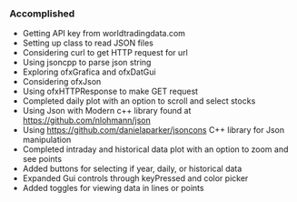### Accomplished
* Getting API key from worldtradingdata.com 
* Setting up class to read JSON files
* Considering curl to get HTTP request for url
* Using jsoncpp to parse json string
* Exploring ofxGrafica and ofxDatGui
* Considering ofxJson
* Using ofxHTTPResponse to make GET request 
* Completed daily plot with an option to scroll and select stocks
* Using Json with Modern c++ library found at  https://github.com/nlohmann/json
* Using https://github.com/danielaparker/jsoncons C++ library for Json manipulation
* Completed intraday and historical data plot with an option to zoom and see points
* Added buttons for selecting if year, daily, or historical data
* Expanded Gui controls through keyPressed and color picker
* Added toggles for viewing data in lines or points
